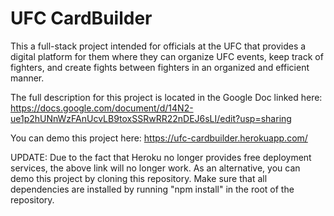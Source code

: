 # UFC CardBuilder

This a full-stack project intended for officials at the UFC that provides a digital platform for them where they can organize UFC events, keep track of fighters, and create fights between fighters in an organized and efficient manner.

The full description for this project is located in the Google Doc linked here: https://docs.google.com/document/d/14N2-ue1p2hUNnWzFAnUcvLB9toxSSRwRR22nDEJ6sLI/edit?usp=sharing

You can demo this project here: https://ufc-cardbuilder.herokuapp.com/

UPDATE: Due to the fact that Heroku no longer provides free deployment services, the above link will no longer work. As an alternative, you can demo this project by cloning this repository. Make sure that all dependencies are installed by running "npm install" in the root of the repository.
